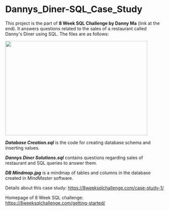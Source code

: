 # Dannys_Diner-SQL_Case_Study
This project is the part of **8 Week SQL Challenge by Danny Ma** (link at the end). It answers questions related to the sales of a restaurant called Danny's Diner using SQL. The files are as follows:

<img src="https://user-images.githubusercontent.com/45414297/219847341-a78430b1-873d-4730-bdea-5c26e96b1f61.png" width="450" height="300">


***Database Creation.sql*** is the code for creating database schema and inserting values.

***Dannys Diner Solutions.sql*** contains questions regarding sales of restaurant and SQL queries to answer them. 

***DB Mindmap.jpg*** is a mindmap of tables and columns in the database created in *MindMaster* software.




Details about this case study: https://8weeksqlchallenge.com/case-study-1/

Homepage of 8 Week SQL challenge: https://8weeksqlchallenge.com/getting-started/

